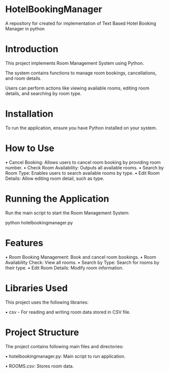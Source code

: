 # HotelBookingManager
A repository for created for implementation of Text Based Hotel Booking Manager in python

# Introduction
This project implements Room Management System using Python.

The system contains functions to manage room bookings, cancellations, and room details.

Users can perform actions like viewing available rooms, editing room details, and searching by room type.

# Installation
To run the application, ensure you have Python installed on your system. 
# How to Use
  •	Cancel Booking: Allows users to cancel room booking by providing room number.
  •	Check Room Availability: Outputs all available rooms.
  •	Search by Room Type: Enables users to search available rooms by type.
  •	Edit Room Details: Allow editing room detail, such as type.
# Running the Application
Run the main script to start the Room Management System:

python hotelbookingmanager.py
# Features
  •	Room Booking Management: Book and cancel room bookings.
  •	Room Availability Check: View all rooms.
  •	Search by Type: Search for rooms by their type.
  •	Edit Room Details: Modify room information.

# Libraries Used
This project uses the following libraries:

  •	csv - For reading and writing room data stored in CSV file.

# Project Structure
The project contains following main files and directories:

  •	hotelbookingmanager.py: Main script to run application.

  •	ROOMS.csv: Stores room data.


